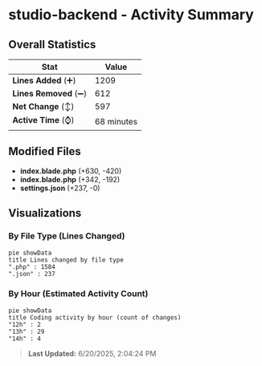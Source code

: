 # studio-backend - Activity Summary 

## Overall Statistics

| Stat                   | Value                                                             |
| ---------------------- | ----------------------------------------------------------------- |
| **Lines Added** (➕)   | 1209                                          |
| **Lines Removed** (➖) | 612                                        |
| **Net Change** (↕)    | 597                |
| **Active Time** (⌚)   | 68 minutes |


## Modified Files
- **index.blade.php** (+630, -420)
- **index.blade.php** (+342, -192)
- **settings.json** (+237, -0)

## Visualizations

### By File Type (Lines Changed)

```mermaid
pie showData
title Lines changed by file type
".php" : 1584
".json" : 237
```

### By Hour (Estimated Activity Count)

```mermaid
pie showData
title Coding activity by hour (count of changes)
"12h" : 2
"13h" : 29
"14h" : 4
```


> **Last Updated:** 6/20/2025, 2:04:24 PM